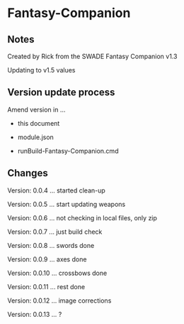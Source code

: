 # Fantasy-Companion

## Notes

Created by Rick from the SWADE Fantasy Companion v1.3

Updating to v1.5 values

## Version update process

Amend version in ...

* this document

* module.json

* runBuild-Fantasy-Companion.cmd

## Changes

Version: 0.0.4  ... started clean-up

Version: 0.0.5  ... start updating weapons

Version: 0.0.6  ... not checking in local files, only zip

Version: 0.0.7  ... just build check

Version: 0.0.8  ... swords done

Version: 0.0.9  ... axes done

Version: 0.0.10 ... crossbows done

Version: 0.0.11 ... rest done

Version: 0.0.12 ... image corrections

Version: 0.0.13 ... ?
